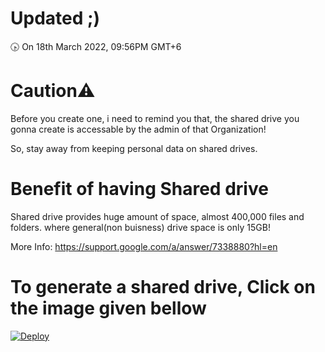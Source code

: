 # Updated ;)
🕟 On 18th March 2022, 09:56PM GMT+6
# Caution⚠
Before you create one, i need to remind you that, the shared drive you gonna create is accessable by the admin of that Organization!

So, stay away from keeping personal data on shared drives.
# Benefit of having Shared drive
Shared drive provides huge amount of space, almost 400,000 files and folders.
where general(non buisness) drive space is only 15GB!

More Info: https://support.google.com/a/answer/7338880?hl=en
# To generate a shared drive, Click on the image given bellow
[![Deploy](https://cdn.jsdelivr.net/gh/devillD/Shared-Drive-Creator/Shared-Drive-Creator.png)](https://td.hashhackers.win/)
